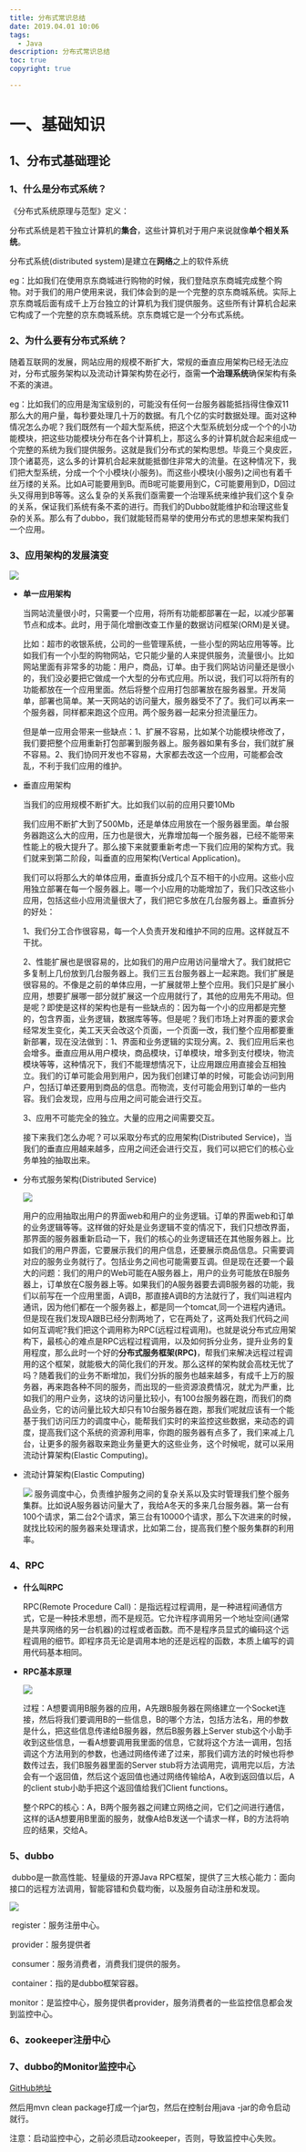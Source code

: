 ```yaml
---
title: 分布式常识总结
date: 2019.04.01 10:06
tags:
  - Java
description: 分布式常识总结
toc: true
copyright: true

---
```


# 一、基础知识

## 1、分布式基础理论

### 1、什么是分布式系统？

《分布式系统原理与范型》定义：

分布式系统是若干独立计算机的**集合**，这些计算机对于用户来说就像**单个相关系统**。

分布式系统(distributed system)是建立在**网络**之上的软件系统

eg：比如我们在使用京东商城进行购物的时候，我们登陆京东商城完成整个购物。对于我们的用户使用来说，我们体会到的是一个完整的京东商城系统。实际上京东商城后面有成千上万台独立的计算机为我们提供服务。这些所有计算机合起来它构成了一个完整的京东商城系统。京东商城它是一个分布式系统。

### 2、为什么要有分布式系统？

随着互联网的发展，网站应用的规模不断扩大，常规的垂直应用架构已经无法应对，分布式服务架构以及流动计算架构势在必行，亟需**一个治理系统**确保架构有条不紊的演进。

eg：比如我们的应用是淘宝级别的，可能没有任何一台服务器能抵挡得住像双11那么大的用户量，每秒要处理几十万的数据。有几个亿的实时数据处理。面对这种情况怎么办呢？我们既然有一个超大型系统，把这个大型系统划分成一个个的小功能模块，把这些功能模块分布在各个计算机上，那这么多的计算机就合起来组成一个完整的系统为我们提供服务。这就是我们分布式的架构思想。毕竟三个臭皮匠，顶个诸葛亮，这么多的计算机合起来就能抵御住非常大的流量。在这种情况下，我们把大型系统，分成一个个小模块(小服务)。而这些小模块(小服务)之间也有着千丝万缕的关系。比如A可能要用到B。而B呢可能要用到C，C可能要用到D，D回过头又得用到B等等。这么复杂的关系我们亟需要一个治理系统来维护我们这个复杂的关系，保证我们系统有条不紊的进行。而我们的Dubbo就能维护和治理这些复杂的关系。那么有了dubbo，我们就能轻而易举的使用分布式的思想来架构我们一个应用。

### 3、应用架构的发展演变

![](分布式理论/发展演变.png)

- **单一应用架构**

  当网站流量很小时，只需要一个应用，将所有功能都部署在一起，以减少部署节点和成本。此时，用于简化增删改查工作量的数据访问框架(ORM)是关键。

  比如：超市的收银系统，公司的一些管理系统，一些小型的网站应用等等。比如我们有一个小型的购物网站，它只能少量的人来提供服务，流量很小。比如网站里面有非常多的功能：用户，商品，订单。由于我们网站访问量还是很小的，我们没必要把它做成一个大型的分布式应用。所以说，我们可以将所有的功能都放在一个应用里面。然后将整个应用打包部署放在服务器里。开发简单，部署也简单。某一天网站的访问量大，服务器受不了了。我们可以再来一个服务器，同样都来跑这个应用。两个服务器一起来分担流量压力。

  但是单一应用会带来一些缺点：1、扩展不容易，比如某个功能模块修改了，我们要把整个应用重新打包部署到服务器上。服务器如果有多台，我们就扩展不容易。2、我们协同开发也不容易，大家都去改这一个应用，可能都会改乱，不利于我们应用的维护。

- 垂直应用架构

  当我们的应用规模不断扩大。比如我们以前的应用只要10Mb

  我们应用不断扩大到了500Mb，还是单体应用放在一个服务器里面。单台服务器跑这么大的应用，压力也是很大，光靠增加每一个服务器，已经不能带来性能上的极大提升了。那么接下来就要重新考虑一下我们应用的架构方式。我们就来到第二阶段，叫垂直的应用架构(Vertical Application)。

  我们可以将那么大的单体应用，垂直拆分成几个互不相干的小应用。这些小应用独立部署在每一个服务器上。哪一个小应用的功能增加了，我们只改这些小应用，包括这些小应用流量很大了，我们把它多放在几台服务器上。垂直拆分的好处：

  1、我们分工合作很容易，每一个人负责开发和维护不同的应用。这样就互不干扰。

  2、性能扩展也是很容易的，比如我们的用户应用访问量增大了。我们就把它多复制上几份放到几台服务器上。我们三五台服务器上一起来跑。我们扩展是很容易的。不像是之前的单体应用，一扩展就带上整个应用。我们只是扩展小应用，想要扩展哪一部分就扩展这一个应用就行了，其他的应用先不用动。但是呢？即使是这样的架构也是有一些缺点的：因为每一个小的应用都是完整的，包含界面，业务逻辑，数据库等等。但是呢？我们市场上对界面的要求会经常发生变化，美工天天会改这个页面，一个页面一改，我们整个应用都要重新部署，现在没法做到：1、界面和业务逻辑的实现分离。2、我们应用后来也会增多。垂直应用从用户模块，商品模块，订单模块，增多到支付模块，物流模块等等，这种情况下，我们不能理想情况下，让应用跟应用直接会互相独立。我们的订单可能会用到用户，因为我们创建订单的时候，可能会访问到用户，包括订单还要用到商品的信息。而物流，支付可能会用到订单的一些内容。我们会发现，应用与应用之间可能会进行交互。

  3、应用不可能完全的独立。大量的应用之间需要交互。

  接下来我们怎么办呢？可以采取分布式的应用架构(Distributed Service)，当我们的垂直应用越来越多，应用之间还会进行交互，我们可以把它们的核心业务单独的抽取出来。

- 分布式服务架构(Distributed Service)

  ![](分布式理论/分布式架构.jpg)

  用户的应用抽取出用户的界面web和用户的业务逻辑。订单的界面web和订单的业务逻辑等等。这样做的好处是业务逻辑不变的情况下，我们只想改界面，那界面的服务器重新启动一下，我们的核心的业务逻辑还在其他服务器上。比如我们的用户界面，它要展示我们的用户信息，还要展示商品信息。只需要调对应的服务业务就行了。包括业务之间也可能需要互调。但是现在还要一个最大的问题：我们的用户的Web可能在A服务器上，用户的业务可能放在B服务器上，订单放在C服务器上等。如果我们的A服务器要去调B服务器的功能，我们以前写在一个应用里面，A调B，那直接A调B的方法就行了，我们叫进程内通讯，因为他们都在一个服务器上，都是同一个tomcat,同一个进程内通讯。但是现在我们发现A跟B已经分割两地了，它在两处了，这两处我们代码之间如何互调呢?我们把这个调用称为RPC(远程过程调用)。也就是说分布式应用架构下，最核心的难点是RPC远程过程调用，以及如何拆分业务，提升业务的复用程度，那么此时一个好的**分布式服务框架(RPC)**，帮我们来解决远程过程调用的这个框架，就能极大的简化我们的开发。那么这样的架构就会高枕无忧了吗？随着我们的业务不断增加，我们分拆的服务也越来越多，有成千上万的服务器，再来跑各种不同的服务，而出现的一些资源浪费情况，就尤为严重，比如我们的用户业务，这块的访问量比较小，有100台服务器在跑，而我们的商品业务，它的访问量比较大却只有10台服务器在跑，那我们呢就应该有一个能基于我们访问压力的调度中心，能帮我们实时的来监控这些数据，来动态的调度，提高我们这个系统的资源利用率，你跑的服务器有点多了，我们来减上几台，让更多的服务器取来跑业务量更大的这些业务，这个时候呢，就可以采用流动计算架构(Elastic Computing)。

- 流动计算架构(Elastic Computing)

  ![](分布式理论/调度中心.jpg)	服务调度中心，负责维护服务之间的复杂关系以及实时管理我们整个服务集群。比如说A服务器访问量大了，我给A冬天的多来几台服务器。第一台有100个请求，第二台2个请求，第三台有10000个请求，那么下次进来的时候，就找比较闲的服务器来处理请求，比如第二台，提高我们整个服务集群的利用率。

### 4、RPC

- **什么叫RPC**

  RPC(Remote Procedure Call)：是指远程过程调用，是一种进程间通信方式，它是一种技术思想，而不是规范。它允许程序调用另一个地址空间(通常是共享网络的另一台机器)的过程或者函数。而不是程序员显式的编码这个远程调用的细节。即程序员无论是调用本地的还是远程的函数，本质上编写的调用代码基本相同。

- **RPC基本原理**

  ![](分布式理论/RPC原理.jpg)

  过程：A想要调用B服务器的应用，A先跟B服务器在网络建立一个Socket连接，然后将我们要调用B的一些信息，B的哪个方法，包括方法名，用的参数是什么，把这些信息传递给B服务器，然后B服务器上Server stub这个小助手收到这些信息，一看A想要调用我里面的信息，它就将这个方法一调用，包括调这个方法用到的参数，也通过网络传递了过来，那我们调方法的时候也将参数传过去，我们B服务器里面的Server stub将方法调用完，调用完以后，方法会有一个返回值，然后这个返回值也通过网络传输给A，A收到返回值以后，A的client stub小助手把这个返回值给我们Client functions。

  整个RPC的核心：A，B两个服务器之间建立网络之间，它们之间进行通信，这样的话A想要用B里面的服务，就像A给B发送一个请求一样，B的方法将响应的结果，交给A。

### 5、dubbo

​	dubbo是一款高性能、轻量级的开源Java RPC框架，提供了三大核心能力：面向接口的远程方法调用，智能容错和负载均衡，以及服务自动注册和发现。

![](分布式理论/dubbo的架构图.png)

​	register：服务注册中心。

​	provider：服务提供者

​	consumer：服务消费者，消费我们提供的服务。

​	container：指的是dubbo框架容器。

​	monitor：是监控中心，服务提供者provider，服务消费者的一些监控信息都会发到监控中心。

### 6、zookeeper注册中心



### 7、dubbo的Monitor监控中心

[GitHub地址](https://github.com/apache/incubator-dubbo-admin)

然后用mvn clean package打成一个jar包，然后在控制台用java -jar的命令启动就行。

注意：启动监控中心，之前必须启动zookeeper，否则，导致监控中心失败。

